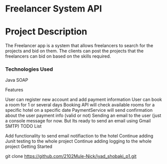 
# Freelancer System API

# Project Description
The Freelancer app is a system that allows freelancers to search for the projects and bid on them. The clients can post the projects that the freelancers can bid on based on the skills required. 


### Technologies Used

Java
SOAP

Features

User can register new account and add payment information
User can book a room for 1 or several days
Booking API will check available rooms for a specific hotel on a specific date
PaymentService will send confirmation about the user payment info (valid or not)
Sending an email to the user (just a console message for now. But Its ready to send an email using Gmail SMTP)
TODO List

Add functionality to send email notifiaction to the hotel
Continue adding Junit testing to the whole project
Continue adding logging to the whole project
Getting Started

git clone https://github.com/2102Mule-Nick/iyad_shobaki_p1.git
